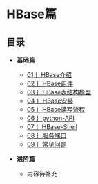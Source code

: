 # HBase篇

## 目录
   
-  **基础篇**
    - [01丨 HBase介绍 ](./HBase介绍.md)
    - [02丨 HBase组件 ](./HBase组件.md)
    - [03丨 HBase表结构模型 ](./HBase表结构模型.md)
    - [04丨 HBase安装 ](./HBase安装配置.md)
    - [05丨 HBase读写流程 ](./HBase读写流程.md)
    - [06丨 python-API ](./python-API.md)
    - [07丨 HBase-Shell ](./HBase-Shell介绍.md)
    - [08丨 服务端口 ](./服务端口.md)
    - [09丨 常见问题 ](./常见问题.md)
  
    



-  **进阶篇**
   - 内容待补充